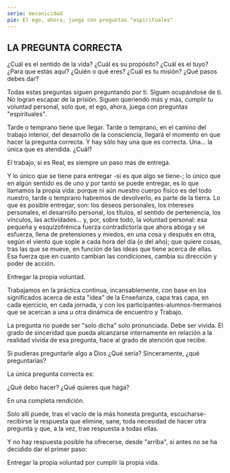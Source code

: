 ```yaml
---
serie: mecanicidad
pie: El ego, ahora, juega con preguntas "espirituales"
---
```


## LA PREGUNTA CORRECTA

¿Cuál es el sentido de la vida? ¿Cuál es su propósito? ¿Cuál es el tuyo? ¿Para que estás aquí? ¿Quién o qué eres? ¿Cuál es tu misión? ¿Qué pasos debes dar?

Todas estas preguntas siguen preguntando por ti. Siguen ocupándose de ti. No logran escapar de la prisión. Siguen queriendo más y más, cumplir tu voluntad personal, solo que, el ego, ahora, juega con preguntas "espirituales".

Tarde o temprano tiene que llegar.
Tarde o temprano, en el camino del trabajo interior, del desarrollo de la consciencia, llegará el momento en que hacer la pregunta correcta.
Y hay sólo hay una que es correcta.
Una... la única que es atendida. ¿Cuál?

El trabajo, si es Real, es siempre un paso mas de entrega.

Y lo único que se tiene para entregar -si es que algo se tiene-; lo único que en algún sentido es de uno y por tanto se puede entregar, es lo que llamamos la propia vida: porque ni aún nuestro cuerpo físico es del todo nuestro, tarde o temprano habremos de devolverlo, es parte de la tierra.
Lo que es posible entregar, son: los deseos personales, los intereses personales, el desarrollo personal, los títulos, el sentido de pertenencia, los vínculos, las actividades… y, por, sobre todo, la voluntad personal: esa pequeña y esquizofrénica fuerza contradictoria que ahora aboga y se esfuerza, llena de pretensiones y miedos, en una cosa y después en otra, según el viento que sople a cada hora del día (o del año); que quiere cosas, tras las que se mueve, en función de las ideas que tiene acerca de ellas. Esa fuerza que en cuanto cambian las condiciones, cambia su dirección y poder de acción.

Entregar la propia voluntad.

Trabajamos en la práctica continua, incansablemente, con base en los significados acerca de esta "idea" de la Enseñanza, capa tras capa, en cada ejercicio, en cada jornada, y con los participantes-alumnos-hermanos que se acercan a una u otra dinámica de encuentro y Trabajo.

La pregunta no puede ser "solo dicha" solo pronunciada. Debe ser vivida.
El grado de sinceridad que pueda alcanzarse internamente en relación a la realidad vivida de esa pregunta, hace al grado de atención que recibe.

Si pudieras preguntarle algo a Dios ¿Qué sería?
Sinceramente, ¿qué preguntarías?

La única pregunta correcta es:

¿Qué debo hacer?
¿Qué quieres que haga?

En una completa rendición.

Solo allí puede, tras el vacío de la más honesta pregunta, escucharse-recibirse la respuesta que elimine, sane, toda necesidad de hacer otra pregunta y que, a la vez, trae respuesta a todas ellas.

Y no hay respuesta posible ha ofrecerse, desde "arriba", si antes no se ha decidido dar el primer paso:

Entregar la propia voluntad por cumplir la propia vida.
